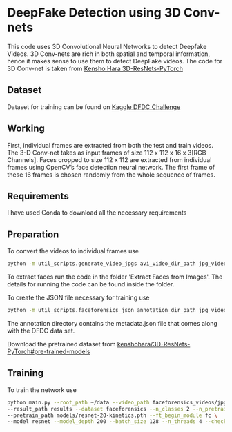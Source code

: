 # DeepFake Detection using 3D Conv-nets

This code uses 3D Convolutional Neural Networks to detect Deepfake Videos. 3D Conv-nets are rich in both spatial and temporal information, hence it makes sense to use them to detect DeepFake videos. 
The code for 3D Conv-net is taken from 
[Kensho Hara 3D-ResNets-PyTorch](https://github.com/kenshohara/3D-ResNets-PyTorch)

## Dataset 

Dataset for training can be found on [Kaggle DFDC Challenge](https://www.kaggle.com/c/deepfake-detection-challenge/data)

## Working
First, individual frames are extracted from both the test and train videos. The 3-D Conv-net takes as input frames of size 112 x 112 x 16 x 3[RGB Channels]. Faces cropped to size 112 x 112 are extracted from individual frames using OpenCV’s face detection neural network.  The first frame of these 16 frames is chosen randomly from the whole sequence of frames.

## Requirements
I have used Conda to download all the necessary requirements 

## Preparation
To convert the videos to individual frames use 

```bash
python -m util_scripts.generate_video_jpgs avi_video_dir_path jpg_video_dir_path faceforensics
```
To extract faces run the code in the folder 'Extract Faces from Images'. The details for running the code can be found inside the folder.

To create the JSON file necessary for training use 

```bash
python -m util_scripts.faceforensics_json annotation_dir_path jpg_video_dir_path dst_json_path
```
The annotation directory contains the metadata.json file that comes along with the DFDC data set.

Download the pretrained dataset from [kenshohara/3D-ResNets-PyTorch#pre-trained-models](https://github.com/kenshohara/3D-ResNets-PyTorch#pre-trained-models)

## Training
To train the network use 
```bash
python main.py --root_path ~/data --video_path faceforensics_videos/jpg --annotation_path faceforensics.json \ 
--result_path results --dataset faceforensics --n_classes 2 --n_pretrain_classes 1039 \
--pretrain_path models/resnet-20-kinetics.pth --ft_begin_module fc \
--model resnet --model_depth 200 --batch_size 128 --n_threads 4 --checkpoint 5
```
